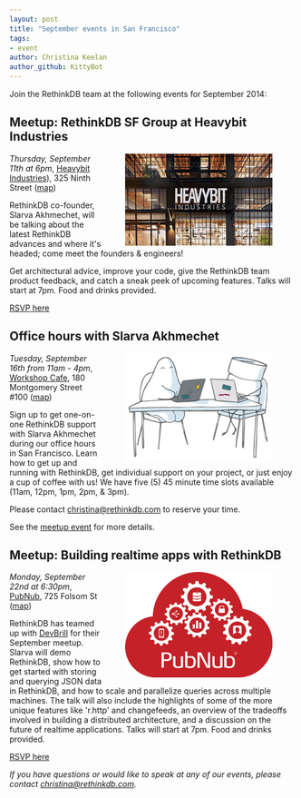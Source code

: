 ```yaml
---
layout: post
title: "September events in San Francisco"
tags: 
- event
author: Christina Keelan
author_github: KittyBot
---
```


Join the RethinkDB team at the following events for September 2014:   

## Meetup: RethinkDB SF Group at Heavybit Industries

<img src="/assets/images/posts/2014-09-02-heavybit.jpg" style="float: right; margin: 0px 40px;" />

*Thursday, September 11th at 6pm*, [Heavybit Industries][]), 325 Ninth
Street ([map][heavybit-map])

[Heavybit Industries]: http://www.heavybit.com/
[heavybit-map]: https://www.google.com/maps/place/325+9th+St,+San+Francisco,+CA+94103/@37.773589,-122.411017,17z/data=!3m1!4b1!4m2!3m1!1s0x808f7e283f30b915:0x6697580414bf2352?hl=en-US

RethinkDB co-founder, Slarva Akhmechet, will be talking about the latest
RethinkDB advances and where it's headed; come meet the founders & engineers!  

Get architectural advice, improve your code, give the RethinkDB team product
feedback, and catch a sneak peek of upcoming features.  Talks will start at
7pm. Food and drinks provided. 

[RSVP here](http://www.meetup.com/RethinkDB-SF-Meetup-Group/events/200802562/)
<!--more-->

## Office hours with Slarva Akhmechet

<img src="/assets//images/posts/2014-09-02-office-hours.png" style="float: right; margin: 0px 40px;" />

*Tuesday, September 16th from 11am - 4pm*, [Workshop Cafe][], 180
Montgomery Street #100 ([map][workshop-map])

[Workshop Cafe]: http://www.workshopcafe.com/
[workshop-map]: https://www.google.com/maps/place/Workshop+Cafe/@37.790758,-122.402155,17z/data=!3m1!4b1!4m2!3m1!1s0x808580795532c085:0xca181db15a6404c?hl=en-US

Sign up to get one-on-one RethinkDB support with Slarva Akhmechet during our
office hours in San Francisco. Learn how to get up and running with RethinkDB,
get individual support on your project, or just enjoy a cup of coffee with us!
We have five (5) 45 minute time slots available (11am, 12pm, 1pm, 2pm, & 3pm). 

Please contact [christina@rethinkdb.com][] to reserve your time.

[christina@rethinkdb.com]: mailto:christina@rethinkdb.com

See the [meetup event][office-hours] for more details.

[office-hours]: http://www.meetup.com/RethinkDB-Bay-Area-Meetup-Group/events/203781802/


## Meetup: Building realtime apps with RethinkDB

<img src="/assets/images/posts/2014-09-02-pubnub.png" style="float: right; margin: 0px 40px;" />

*Monday, September 22nd at 6:30pm*, [PubNub][], 725 Folsom St ([map][pubnub-map])

[PubNub]: http://www.pubnub.com/
[pubnub-map]: https://www.google.com/maps/place/PubNub/@37.783203,-122.399318,17z/data=!3m1!4b1!4m2!3m1!1s0x808f7fc949062f3b:0xbf03a73af145af9c?hl=en-US

RethinkDB has teamed up with [DevBrill][] for their September meetup. Slarva
will demo RethinkDB, show how to get started with storing and querying JSON
data in RethinkDB, and how to scale and parallelize queries across multiple
machines. The talk will also include the highlights of some of the more unique
features like 'r.http' and changefeeds, an overview of the tradeoffs involved
in building a distributed architecture, and a discussion on the future of
realtime applications. Talks will start at 7pm. Food and drinks provided.

[DevBrill]: http://www.devbrill.com/

[RSVP here](http://www.meetup.com/DevBrill-Developers-Meetup-SF-Bay-Area/events/203787532/)


_If you have questions or would like to speak at any of our events, please
contact [christina@rethinkdb.com][]._

